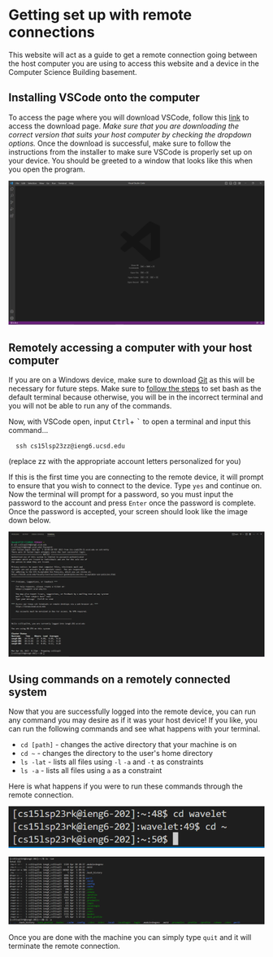 # Getting set up with remote connections
This website will act as a guide to get a remote connection going between the host computer you are using to access this website and a device in the Computer Science Building basement.
## Installing VSCode onto the computer
To access the page where you will download VSCode, follow this [link](https://code.visualstudio.com) to access the download page. *Make sure that you are downloading the correct version that suits your host computer by checking the dropdown options.* Once the download is successful, make sure to follow the instructions from the installer to make sure VSCode is properly set up on your device. You should be greeted to a window that looks like this when you open the program.

![Image](VSCODE_DOWNLOAD_PAGE.PNG)

## Remotely accessing a computer with your host computer
If you are on a Windows device, make sure to download [Git](https://gitforwindows.org) as this will be necessary for future steps. Make sure to [follow the steps](https://stackoverflow.com/questions/42606837/how-do-i-use-bash-on-windows-from-the-visual-studio-code-integrated-terminal/50527994#50527994) to set bash as the default terminal because otherwise, you will be in the incorrect terminal and you will not be able to run any of the commands.

Now, with VSCode open, input <kbd>Ctrl</kbd>+ <kbd>`</kbd> to open a terminal and input this command...
```
  ssh cs15lsp23zz@ieng6.ucsd.edu
```
(replace zz with the appropriate account letters personalized for you)

If this is the first time you are connecting to the remote device, it will prompt to ensure that you wish to connect to the device. Type `yes` and continue on.
Now the terminal will prompt for a password, so you must input the password to the account and press `Enter` once the password is complete. Once the password is accepted, your screen should look like the image down below.

![Image](REMOTE_CONNECTION.PNG)

## Using commands on a remotely connected system
Now that you are successfully logged into the remote device, you can run any command you may desire as if it was your host device! If you like, you can run the following commands and see what happens with your terminal.
* `cd [path]` - changes the active directory that your machine is on
* `cd ~` - changes the directory to the user's home directory
* `ls -lat` - lists all files using `-l` `-a` and `-t` as constraints
* `ls -a` - lists all files using `a` as a constraint

Here is what happens if you were to run these commands through the remote connection.

![Image](image_2023-04-19_122357527.png)

![Image](SAMPLE_CODE.PNG)

Once you are done with the machine you can simply type `quit` and it will terminate the remote connection.
